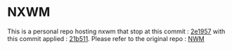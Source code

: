 # NXWM
This is a personal repo hosting nxwm that stop at this commit : [2e1957](https://github.com/altermo/nwm/commit/2e19576735b193e70df7a0e183e713cfc9615c31) with this commit applied : [21b511](https://github.com/altermo/nwm/commit/21b511b8b99b2932a7dc801789e68c3883180181). Please refer to the original repo : [NWM](https://github.com/altermo/nwm)
